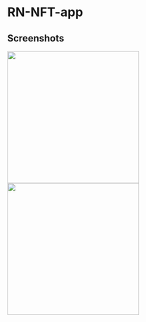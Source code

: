 # RN-NFT-app
## Screenshots
<img src='https://user-images.githubusercontent.com/14186307/211193016-2cad75c5-0bdc-436f-9554-52f817e99a2a.png' width='300px'/>
<img src='https://user-images.githubusercontent.com/14186307/211193020-8200f914-db0e-417f-8a33-c3e0d467f80c.png' width='300px'/>
